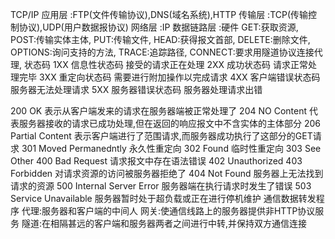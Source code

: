  TCP/IP
应用层 :FTP(文件传输协议),DNS(域名系统),HTTP
传输层 :TCP(传输控制协议),UDP(用户数据报协议)
网络层 :IP
数据链路层 :硬件
GET:获取资源,
POST:传输实体主体,
PUT:传输文件,
HEAD:获得报文首部,
DELETE:删除文件,
OPTIONS:询问支持的方法,
TRACE:追踪路径,
CONNECT:要求用隧道协议连接代理,
状态码
1XX 信息性状态码    接受的请求正在处理
2XX 成功状态码  请求正常处理完毕
3XX 重定向状态码    需要进行附加操作以完成请求
4XX 客户端错误状态码    服务器无法处理请求
5XX 服务器错误状态码    服务器处理请求出错


200 OK 表示从客户端发来的请求在服务器端被正常处理了
204 NO Content 代表服务器接收的请求已成功处理,但在返回的响应报文中不含实体的主体部分
206 Partial Content 表示客户端进行了范围请求,而服务器成功执行了这部分的GET请求
301 Moved Permanedntly 永久性重定向
302 Found 临时性重定向
303 See Other
400 Bad Request 请求报文中存在语法错误
402 Unauthorized
403 Forbidden 对请求资源的访问被服务器拒绝了
404 Not Found 服务器上无法找到请求的资源
500 Internal Server Error 服务器端在执行请求时发生了错误
503 Service Unavailable 服务器暂时处于超负载或正在进行停机维护
通信数据转发程序
代理:服务器和客户端的中间人
网关:使通信线路上的服务器提供非HTTP协议服务
隧道:在相隔甚远的客户端和服务器两者之间进行中转,并保持双方通信连接



























